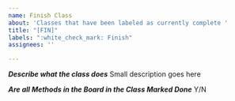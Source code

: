 ```yaml
---
name: Finish Class
about: 'Classes that have been labeled as currently complete '
title: "[FIN]"
labels: ":white_check_mark: Finish"
assignees: ''

---
```


***Describe what the class does***
Small description goes here

***Are all Methods in the Board in the Class Marked Done***
Y/N
